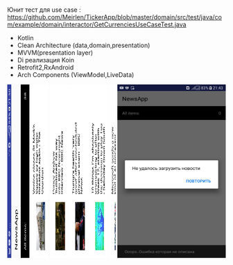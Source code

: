 # 

Юнит тест для use case :
https://github.com/Meirlen/TickerApp/blob/master/domain/src/test/java/com/example/domain/interactor/GetCurrenciesUseCaseTest.java

- Kotlin
- Clean Architecture (data,domain,presentation)
- MVVM(presentation layer)
- Di реализация Koin
- Retrofit2,RxAndroid
- Arch Components (ViewModel,LiveData)


<img src="https://github.com/Meirlen/NewsApp/blob/master/screenshots/screen_one.jpg" alt="alt text" width="250" height="400r">
<img src="https://github.com/Meirlen/NewsApp/blob/master/screenshots/screen_two.jpg" alt="alt text" width="250" height="400r">

